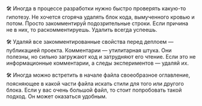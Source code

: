 🛠 Иногда в процессе разработки нужно быстро проверять какую-то гипотезу. Не хочется сгоряча удалять блок кода, вымученного кровью и потом. Просто закомментируй подозрительные строки. Если причина не в них, то раскомментируешь. Удалить всегда успеешь.

🛠 Удаляй все закомментированные свойства перед деплоем — публикацией проекта. Комментарии — утилитарная штука. Они полезны, но сильно загружают код и затрудняют его чтение. Если это не информационные комментарии, а следы экспериментов — удаляй их.

🛠 Иногда можно встретить в начале файла своеобразное оглавление, поясняющее в какой части файла искать стили для того или другого блока. Если у вас очень большой файл, то стоит попробовать такой подход. Он может оказаться удобным.
